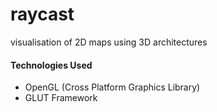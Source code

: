 # raycast
visualisation of 2D maps using 3D architectures 


#### Technologies Used
- OpenGL (Cross Platform Graphics Library)
- GLUT Framework

